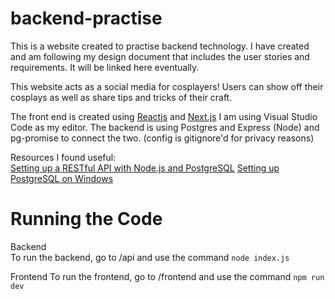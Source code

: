 # backend-practise

This is a website created to practise backend technology.
I have created and am following my design document that includes the user stories and requirements. It will be linked here eventually.

This website acts as a social media for cosplayers! Users can show off their cosplays as well as share tips and tricks of their craft.

The front end is created using [Reactjs](https://reactjs.org/) and [Next.js](https://nextjs.org/)
I am using Visual Studio Code as my editor.
The backend is using Postgres and Express (Node) and pg-promise to connect the two. (config is gitignore'd for privacy reasons)

Resources I found useful:  
[Setting up a RESTful API with Node.js and PostgreSQL](https://blog.logrocket.com/setting-up-a-restful-api-with-node-js-and-postgresql-d96d6fc892d8/)
[Setting up PostgreSQL on Windows](https://www.microfocus.com/documentation/idol/IDOL_12_0/MediaServer/Guides/html/English/Content/Getting_Started/Configure/_TRN_Set_up_PostgreSQL.htm)

# Running the Code

Backend  
To run the backend, go to /api and use the command `node index.js`

Frontend
To run the frontend, go to /frontend and use the command `npm run dev`
